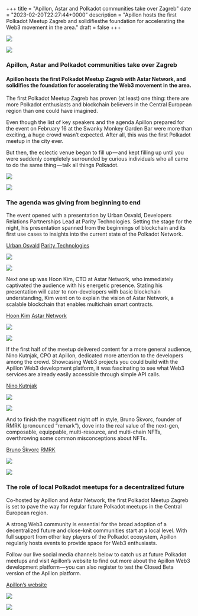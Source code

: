 +++
title = "Apillon, Astar and Polkadot communities take over Zagreb"
date = "2023-02-20T22:27:44+0000"
description = "Apillon hosts the first Polkadot Meetup Zagreb and solidifiesthe foundation for accelerating the Web3 movement  in the area."
draft = false
+++

![](/images/a844d10c65e28a8e639c57c5838e46e3.jpeg)


![](/images/a844d10c65e28a8e639c57c5838e46e3.jpeg)


### Apillon, Astar and Polkadot communities take over Zagreb


#### Apillon hosts the first Polkadot Meetup Zagreb with Astar Network, and solidifies the foundation for accelerating the Web3 movement in the area.


The first Polkadot Meetup Zagreb has proven (at least) one thing: there are more Polkadot enthusiasts and blockchain believers in the Central European region than one could have imagined.


Even though the list of key speakers and the agenda Apillon prepared for the event on February 16 at the Swanky Monkey Garden Bar were more than exciting, a huge crowd wasn’t expected. After all, this was the first Polkadot meetup in the city ever.


But then, the eclectic venue began to fill up — and kept filling up until you were suddenly completely surrounded by curious individuals who all came to do the same thing — talk all things Polkadot.


![](/images/23240a4b52d13cbc85536f4f7b4eec4f.jpeg)


![](/images/23240a4b52d13cbc85536f4f7b4eec4f.jpeg)


### The agenda was giving from beginning to end


The event opened with a presentation by Urban Osvald, Developers Relations Partnerships Lead at Parity Technologies. Setting the stage for the night, his presentation spanned from the beginnings of blockchain and its first use cases to insights into the current state of the Polkadot Network.

[Urban Osvald](https://www.linkedin.com/in/urbanosvald?miniProfileUrn=urn%3Ali%3Afs_miniProfile%3AACoAAA3RvzQB8V-f60ZJ8qD4WrE7qJzjsI1eMdM&lipi=urn%3Ali%3Apage%3Ad_flagship3_search_srp_all%3BahFQJQjLRUyuU7lceZpDPQ%3D%3D)
[Parity Technologies](https://www.parity.io/)

![](/images/1a817cd4fd9f123c87eba444805bc7e9.jpeg)


![](/images/1a817cd4fd9f123c87eba444805bc7e9.jpeg)


Next one up was Hoon Kim, CTO at Astar Network, who immediately captivated the audience with his energetic presence. Stating his presentation will cater to non-developers with basic blockchain understanding, Kim went on to explain the vision of Astar Network, a scalable blockchain that enables multichain smart contracts.

[Hoon Kim](https://www.linkedin.com/in/hoonsubin?miniProfileUrn=urn%3Ali%3Afs_miniProfile%3AACoAACfyKxEBVhLoQHGdId4e6DCOQ7vNprtNzi4&lipi=urn%3Ali%3Apage%3Ad_flagship3_search_srp_all%3BlmPHK5gfQtOWERp8KbnZhQ%3D%3D)
[Astar Network](https://astar.network/)

![](/images/7cce42648a460f2a6c247d66197e60aa.jpeg)


![](/images/7cce42648a460f2a6c247d66197e60aa.jpeg)


If the first half of the meetup delivered content for a more general audience, Nino Kutnjak, CPO at Apillon, dedicated more attention to the developers among the crowd. Showcasing Web3 projects you could build with the Apillon Web3 development platform, it was fascinating to see what Web3 services are already easily accessible through simple API calls.

[Nino Kutnjak](https://www.linkedin.com/in/nino-kutnjak?miniProfileUrn=urn%3Ali%3Afs_miniProfile%3AACoAABGGNhkB0NJgJtcZjV2HuvIQLiZQuj5t_d8&lipi=urn%3Ali%3Apage%3Ad_flagship3_search_srp_all%3BC8BuwzYFT9yrnttNhA%2BEug%3D%3D)

![](/images/c09fa7392ec6af2649bd6606fc44ca84.jpeg)


![](/images/c09fa7392ec6af2649bd6606fc44ca84.jpeg)


And to finish the magnificent night off in style, Bruno Škvorc, founder of RMRK (pronounced “remark”), dove into the real value of the next-gen, composable, equippable, multi-resource, and multi-chain NFTs, overthrowing some common misconceptions about NFTs.

[Bruno Škvorc](https://www.linkedin.com/in/swader?miniProfileUrn=urn%3Ali%3Afs_miniProfile%3AACoAAAQH3lsBS-qbow4PhSE0jl1o_ssnfCWnzvY&lipi=urn%3Ali%3Apage%3Ad_flagship3_search_srp_all%3BWFOYD68oR52lRnFCbb1%2F8Q%3D%3D)
[RMRK](https://www.rmrk.app/)

![](/images/3656eea21fb680f218580dd06ea13deb.jpeg)


![](/images/3656eea21fb680f218580dd06ea13deb.jpeg)


### The role of local Polkadot meetups for a decentralized future


Co-hosted by Apillon and Astar Network, the first Polkadot Meetup Zagreb is set to pave the way for regular future Polkadot meetups in the Central European region.


A strong Web3 community is essential for the broad adoption of a decentralized future and close-knit communities start at a local level. With full support from other key players of the Polkadot ecosystem, Apillon regularly hosts events to provide space for Web3 enthusiasts.


Follow our live social media channels below to catch us at future Polkadot meetups and visit Apillon’s website to find out more about the Apillon Web3 development platform — you can also register to test the Closed Beta version of the Apillon platform.

[Apillon’s website](https://wiki.apillon.io/)

![](/images/a8aad625f3d1325db920f2062de72077.png)


![](/images/a8aad625f3d1325db920f2062de72077.png)
